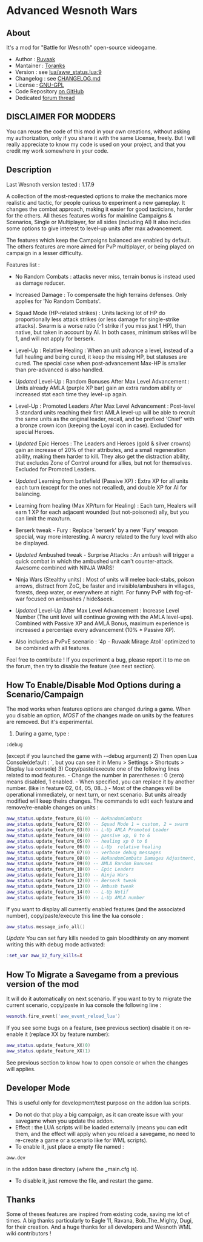 Advanced Wesnoth Wars
=======================

About
-----------

It's a mod  for "Battle for Wesnoth" open-source videogame.

* Author :  [Ruvaak](http://thomas.bondois.info)
* Mantainer : [Toranks](http://toranks.blogspot.com/)
* Version : see [lua/aww_status.lua:9](lua/aww_status.lua)
* Changelog : see [CHANGELOG.md](CHANGELOG.md)
* License : [GNU-GPL](LICENSE.md)
* Code Repository [on GitHub](https://github.com/Toranks/Advance_Wesnoth_Wars)
* Dedicated [forum thread](https://forums.wesnoth.org/viewtopic.php?f=15&t=49454)


DISCLAIMER FOR MODDERS
----------------------

You can reuse the code of this mod in your own creations, without asking my authorization, only if you share it with the same License, freely.
But I will really appreciate to know my code is used on your project, and that you credit my work somewhere in your code.


Description
-----------

Last Wesnoth version tested : 1.17.9

A collection of the most-requested options to make the mechanics more realistic and tactic, for people curious to experiment a new gameplay.
It changes the combat approach, making it easier for good tacticians, harder for the others.
All theses features works for mainline Campaigns & Scenarios, Single or Multiplayer, for all sides (including AI)
It also includes some options to give interest to level-up units after max advancement.

The features which keep the Campaigns balanced are enabled by default. The others features are more aimed for PvP multiplayer, or being played on campaign in a lesser difficulty.

Features list :

- No Random Combats : attacks never miss, terrain bonus is instead used as damage reducer.

- Increased Damage : To compensate the high terrains defenses. Only applies for 'No Random Combats'.

- Squad Mode (HP-related strikes) : Units lacking lot of HP do proportionally less attack strikes (or less damage for single-strike attacks). Swarm is a worse ratio (-1 strike if you miss just 1 HP), than native, but taken in account by AI. In both cases, minimum strikes will be 1, and will not apply for berserk.

- Level-Up : Relative Healing : When an unit advance a level, instead of a full healing and being cured, it keep the missing HP, but statuses are cured. The special case when post-advancement Max-HP is smaller than pre-advanced is also handled.

- *Updated* Level-Up : Random Bonuses After Max Level Advancement : Units already AMLA (purple XP bar) gain an extra random ability or increased stat each time they level-up again.

- Level-Up : Promoted Leaders After Max Level Advancement : Post-level 3 standard units reaching their first AMLA level-up will be able to recruit the same units as the original leader, recall, and be prefixed 'Chief' with a bronze crown icon (keeping the Loyal icon in case). Excluded for special Heroes.

- *Updated* Epic Heroes : The Leaders and Heroes (gold & silver crowns) gain an increase of 20% of their attributes, and a small regeneration ability, making them harder to kill. They also get the distraction ability, that excludes Zone of Control around for allies, but not for themselves. Excluded for Promoted Leaders.

- *Updated* Learning from battlefield (Passive XP) : Extra XP for all units each turn (except for the ones not recalled), and double XP for AI for balancing.

- Learning from healing (Max XP/turn for Healing) : Each turn, Healers will earn 1 XP for each adjacent wounded (but not-poisoned) ally, but you can limit the max/turn.

- Berserk tweak - Fury : Replace 'berserk' by a new 'Fury' weapon special, way more interesting. A warcry related to the fury level with also be displayed.

- *Updated* Ambushed tweak - Surprise Attacks : An ambush will trigger a quick combat in which the ambushed unit can't counter-attack. Awesome combined with NINJA WARS!

- Ninja Wars (Stealthy units) : Most of units will melee back-stabs, poison arrows, distract from ZoC, be faster and invisible/ambushers in villages, forests, deep water, or everywhere at night. For funny PvP with fog-of-war focused on ambushes / hide&seek.

- *Updated* Level-Up After Max Level Advancement : Increase Level Number (The unit level will continue growing with the AMLA level-ups). Combined with Passive XP and AMLA Bonus, maximum experience is increased a percentaje every advancement (10% * Passive XP).

- Also includes a PvPvE scenario : '4p - Ruvaak Mirage Atoll' optimized to be combined with all features.

Feel free to contribute !
If you experiment a bug, please report it to me on the forum, then try to disable the feature (see next section).


How To Enable/Disable Mod Options during a Scenario/Campaign
-----------------------------------------------

The mod works when features options are changed during a game.
When you disable an option, *MOST* of the changes made on units by the features are removed. But it's experimental.

1) During a game, type :
```
:debug
``` 
(except if you launched the game with --debug argument)
2) Then open Lua Console(default : `, but you can see it in Menu > Settings > Shortcuts > Display lua console)
3) Copy/paste/execute one of the following lines related to mod features. 
    - Change the number in parentheses : 0 (zero) means disabled, 1 enabled.
    - When specified, you can replace it by another number. (like in feature 02, 04, 05, 08...)
    - Most of the changes will be operational immediately, or next turn, or next scenario. But units already modified will keep theirs changes.
The commands to edit each feature and remove/re-enable changes on units :
```lua
aww_status.update_feature_01(0) -- NoRandomCombats
aww_status.update_feature_02(0) -- Squad Mode 1 = custom, 2 = swarm
aww_status.update_feature_03(0) -- L-Up AMLA Promoted Leader
aww_status.update_feature_04(0) -- passive xp, 0 to 6
aww_status.update_feature_05(0) -- healing xp 0 to 6
aww_status.update_feature_06(0) -- L-Up  relative healing
aww_status.update_feature_07(0) -- verbose debug messages
aww_status.update_feature_08(0) -- NoRandomCombats Damages Adjustment, to -20 to 40
aww_status.update_feature_09(0) -- AMLA Random Bonuses
aww_status.update_feature_10(0) -- Epic Leaders
aww_status.update_feature_11(0) -- Ninja Wars
aww_status.update_feature_12(0) -- Berserk tweak
aww_status.update_feature_13(0) -- Ambush tweak
aww_status.update_feature_14(0) -- L-Up Notif
aww_status.update_feature_15(0) -- L-Up AMLA number
```
If you want to display all currently enabled features (and the associated number), copy/paste/execute this line the lua console :
```lua
aww_status.message_info_all()
```

*Update* You can set fury kills needed to gain bloodthirsty on any moment writing this with debug mode activated:
```lua
:set_var aww_12_fury_kills=X
```

How To Migrate a Savegame from a previous version of the mod
-------------------------------

It will do it automatically on next scenario. If you want to try to migrate the current scenario, copy/paste in lua console the following line :
```lua
wesnoth.fire_event('aww_event_reload_lua')
```
If you see some bugs on a feature,  (see previous section) disable it on re-enable it (replace XX by feature number):
```lua
aww_status.update_feature_XX(0)
aww_status.update_feature_XX(1)
```
See previous section to know how to open console or when the changes will applies.



Developer Mode
--------------

This is useful only for development/test purpose on the addon lua scripts. 

- Do not do that play a big campaign, as it can create issue with your savegame when you update the addon.
- Effect : the LUA scripts will be loaded externally (means you can edit them, and the effect will apply when you reload a savegame, no need to re-create a game or a scenario like for WML scripts).
- To enable it, just place a empty file named :
```
aww.dev
```
in the addon base directory (where the _main.cfg is).

- To disable it, just remove the file, and restart the game.


Thanks
-----------
Some of theses features are inspired from existing code, saving me lot of times.
A big thanks particularly to Eagle 11, Ravana, Bob_The_Mighty, Dugi, for their creation.
And a huge thanks for all developers and Wesnoth WML wiki contributors !
